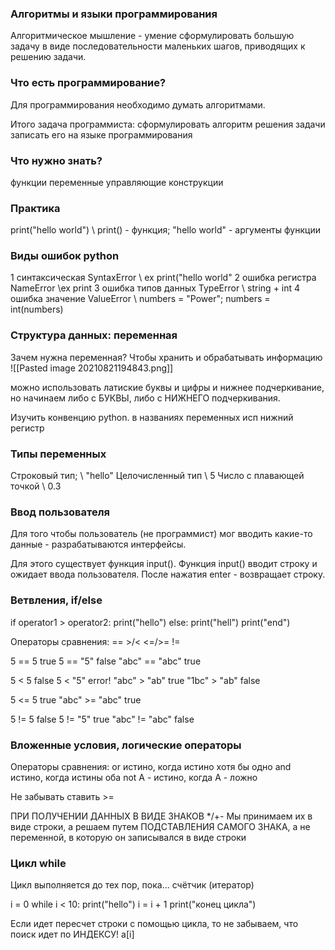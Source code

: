 ### Алгоритмы и языки программирования
Алгоритмическое мышление - умение сформулировать большую задачу в виде последовательности маленьких шагов, приводящих к решению задачи.

### Что есть программирование?
Для программирования необходимо думать алгоритмами.

Итого задача программиста:
сформулировать алгоритм решения задачи
записать его на языке программирования

### Что нужно знать?
функции
переменные
управляющие конструкции

### Практика
print("hello world") \\ print() - функция; "hello world" - аргументы функции

### Виды ошибок python
1 синтаксическая SyntaxError         \\ ex print("hello world"
2 ошибка регистра  NameError        \\ex print
3 ошибка типов данных TypeError \\ string + int
4 ошибка значение ValueError        \\ numbers = "Power"; numbers = int(numbers)
### Структура данных: переменная
Зачем нужна переменная?
Чтобы хранить и обрабатывать информацию
![[Pasted image 20210821194843.png]]

можно использовать латиские буквы и цифры и нижнее подчеркивание, но начинаем либо с БУКВЫ, либо с НИЖНЕГО подчеркивания.

Изучить конвенцию python.
в названиях переменных исп нижний регистр

### Типы переменных
Строковый тип;                       \\ "hello"
Целочисленный тип            \\ 5
Число с плавающей точкой  \\ 0.3

### Ввод пользователя
Для того чтобы пользователь (не программист) мог вводить какие-то данные - разрабатываются интерфейсы.

Для этого существует функция input().
Функция input() вводит строку и ожидает ввода пользователя. После нажатия enter - возвращает строку.

### Ветвления, if/else
if operator1 > operator2:
	print("hello")
else:
	print("hell")
print("end")

Операторы сравнения:
== >/< <=/>= !=

5 == 5 true
5 == "5" false
"abc" == "abc" true

5 < 5 false
5 < "5" error!
"abc" > "ab" true
"1bc" > "ab" false

5 <= 5 true
"abc" >= "abc" true

5 != 5 false
5 != "5" true
"abc" != "abc" false

### Вложенные условия, логические операторы
Операторы сравнения:
or истино, когда истино хотя бы одно
and истино, когда истины оба
not A - истино, когда A - ложно

Не забывать ставить >=

ПРИ ПОЛУЧЕНИИ ДАННЫХ В ВИДЕ ЗНАКОВ */+-
Мы принимаем их в виде строки, а решаем путем ПОДСТАВЛЕНИЯ САМОГО ЗНАКА, а не переменной, в которую он записывался в виде строки

### Цикл while
Цикл выполняется до тех пор, пока...
счётчик (итератор)

i = 0
while i < 10:
	print("hello")
	i = i + 1
print("конец цикла")

Если идет пересчет строки с помощью цикла, то не забываем, что поиск идет по ИНДЕКСУ! a[i]